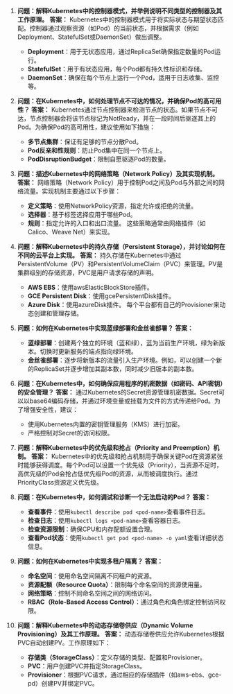 1. **问题：解释Kubernetes中的控制器模式，并举例说明不同类型的控制器及其工作原理。**
   **答案：**
   Kubernetes中的控制器模式用于将实际状态与期望状态匹配。控制器通过观察资源（如Pod）的当前状态，并根据需求（例如Deployment、StatefulSet或DaemonSet）做出调整。 
   - **Deployment**：用于无状态应用，通过ReplicaSet确保指定数量的Pod运行。
   - **StatefulSet**：用于有状态应用，每个Pod都有持久性标识和存储。
   - **DaemonSet**：确保在每个节点上运行一个Pod，适用于日志收集、监控等。

2. **问题：在Kubernetes中，如何处理节点不可达的情况，并确保Pod的高可用性？**
   **答案：**
   Kubernetes通过节点控制器来检测节点的状态。如果节点不可达，节点控制器会将该节点标记为NotReady，并在一段时间后驱逐其上的Pod。为确保Pod的高可用性，建议使用如下措施：
   - **多节点集群**：保证有足够的节点分散Pod。
   - **Pod反亲和性规则**：防止Pod集中在同一个节点上。
   - **PodDisruptionBudget**：限制自愿驱逐Pod的数量。

3. **问题：描述Kubernetes中的网络策略（Network Policy）及其实现机制。**
   **答案：**
   网络策略（Network Policy）用于控制Pod之间及Pod与外部之间的网络流量。实现机制主要通过以下步骤：
   - **定义策略**：使用NetworkPolicy资源，指定允许或拒绝的流量。
   - **选择器**：基于标签选择应用于哪些Pod。
   - **规则**：指定允许的入口和出口流量。
   这些策略通常由网络插件（如Calico、Weave Net）来实现。

4. **问题：解释Kubernetes中的持久存储（Persistent Storage），并讨论如何在不同的云平台上实现。**
   **答案：**
   持久存储在Kubernetes中通过PersistentVolume（PV）和PersistentVolumeClaim（PVC）来管理。PV是集群级别的存储资源，PVC是用户请求存储的声明。
   - **AWS EBS**：使用awsElasticBlockStore插件。
   - **GCE Persistent Disk**：使用gcePersistentDisk插件。
   - **Azure Disk**：使用azureDisk插件。
   每个平台都有自己的Provisioner来动态创建和管理存储。

5. **问题：如何在Kubernetes中实现蓝绿部署和金丝雀部署？**
   **答案：**
   - **蓝绿部署**：创建两个独立的环境（蓝和绿），蓝为当前生产环境，绿为新版本。切换时更新服务的端点指向绿环境。
   - **金丝雀部署**：逐步将新版本的流量引入生产环境。例如，可以创建一个新的ReplicaSet并逐步增加其副本数，同时减少旧版本的副本数。

6. **问题：在Kubernetes中，如何确保应用程序的机密数据（如密码、API密钥）的安全管理？**
   **答案：**
   通过Kubernetes的Secret资源管理机密数据。Secret可以以base64编码存储，并通过环境变量或挂载为文件的方式传递给Pod。为了增强安全性，建议：
   - 使用Kubernetes内置的密钥管理服务（KMS）进行加密。
   - 严格控制对Secret的访问权限。

7. **问题：解释Kubernetes中的优先级和抢占（Priority and Preemption）机制。**
   **答案：**
   Kubernetes中的优先级和抢占机制用于确保关键Pod在资源紧张时能够获得调度。每个Pod可以设置一个优先级（Priority），当资源不足时，高优先级的Pod会抢占低优先级Pod的资源，从而被调度执行。通过PriorityClass资源定义优先级。

8. **问题：在Kubernetes中，如何调试和诊断一个无法启动的Pod？**
   **答案：**
   - **查看事件**：使用`kubectl describe pod <pod-name>`查看事件日志。
   - **检查日志**：使用`kubectl logs <pod-name>`查看容器日志。
   - **检查资源限制**：确保CPU和内存配额设置合理。
   - **查看Pod状态**：使用`kubectl get pod <pod-name> -o yaml`查看详细状态信息。

9. **问题：如何在Kubernetes中实现多租户隔离？**
   **答案：**
   - **命名空间**：使用命名空间隔离不同租户的资源。
   - **资源配额（Resource Quota）**：限制每个命名空间的资源使用量。
   - **网络策略**：控制不同命名空间之间的网络访问。
   - **RBAC（Role-Based Access Control）**：通过角色和角色绑定控制访问权限。

10. **问题：解释Kubernetes中的动态存储卷供应（Dynamic Volume Provisioning）及其工作原理。**
    **答案：**
    动态存储卷供应允许Kubernetes根据PVC自动创建PV。工作原理如下：
    - **存储类（StorageClass）**：定义存储的类型、配置和Provisioner。
    - **PVC**：用户创建PVC并指定StorageClass。
    - **Provisioner**：根据PVC请求，通过相应的存储插件（如aws-ebs、gce-pd）创建PV并绑定PVC。
